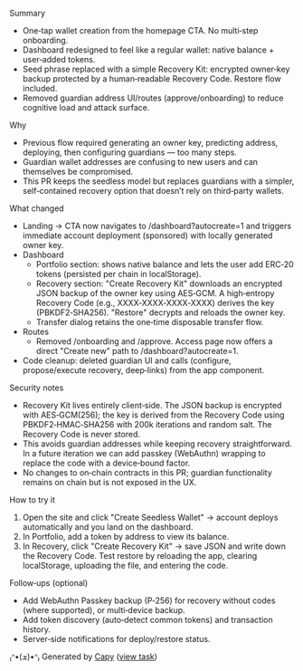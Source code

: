 Summary
- One‑tap wallet creation from the homepage CTA. No multi‑step onboarding.
- Dashboard redesigned to feel like a regular wallet: native balance + user‑added tokens.
- Seed phrase replaced with a simple Recovery Kit: encrypted owner‑key backup protected by a human‑readable Recovery Code. Restore flow included.
- Removed guardian address UI/routes (approve/onboarding) to reduce cognitive load and attack surface.

Why
- Previous flow required generating an owner key, predicting address, deploying, then configuring guardians — too many steps.
- Guardian wallet addresses are confusing to new users and can themselves be compromised.
- This PR keeps the seedless model but replaces guardians with a simpler, self‑contained recovery option that doesn’t rely on third‑party wallets.

What changed
- Landing → CTA now navigates to /dashboard?autocreate=1 and triggers immediate account deployment (sponsored) with locally generated owner key.
- Dashboard
  - Portfolio section: shows native balance and lets the user add ERC‑20 tokens (persisted per chain in localStorage).
  - Recovery section: "Create Recovery Kit" downloads an encrypted JSON backup of the owner key using AES‑GCM. A high‑entropy Recovery Code (e.g., XXXX‑XXXX‑XXXX‑XXXX) derives the key (PBKDF2‑SHA256). "Restore" decrypts and reloads the owner key.
  - Transfer dialog retains the one‑time disposable transfer flow.
- Routes
  - Removed /onboarding and /approve. Access page now offers a direct "Create new" path to /dashboard?autocreate=1.
- Code cleanup: deleted guardian UI and calls (configure, propose/execute recovery, deep‑links) from the app component.

Security notes
- Recovery Kit lives entirely client‑side. The JSON backup is encrypted with AES‑GCM(256); the key is derived from the Recovery Code using PBKDF2‑HMAC‑SHA256 with 200k iterations and random salt. The Recovery Code is never stored.
- This avoids guardian addresses while keeping recovery straightforward. In a future iteration we can add passkey (WebAuthn) wrapping to replace the code with a device‑bound factor.
- No changes to on‑chain contracts in this PR; guardian functionality remains on chain but is not exposed in the UX.

How to try it
1) Open the site and click "Create Seedless Wallet" → account deploys automatically and you land on the dashboard.
2) In Portfolio, add a token by address to view its balance.
3) In Recovery, click "Create Recovery Kit" → save JSON and write down the Recovery Code. Test restore by reloading the app, clearing localStorage, uploading the file, and entering the code.

Follow‑ups (optional)
- Add WebAuthn Passkey backup (P‑256) for recovery without codes (where supported), or multi‑device backup.
- Add token discovery (auto‑detect common tokens) and transaction history.
- Server‑side notifications for deploy/restore status.


₍ᐢ•(ܫ)•ᐢ₎ Generated by [Capy](https://capy.ai) ([view task](https://capy.ai/project/572de8dc-84af-11f0-a94e-3eef481a796b/task/9cd32d99-9cae-4a22-92d3-0604b98e048d))